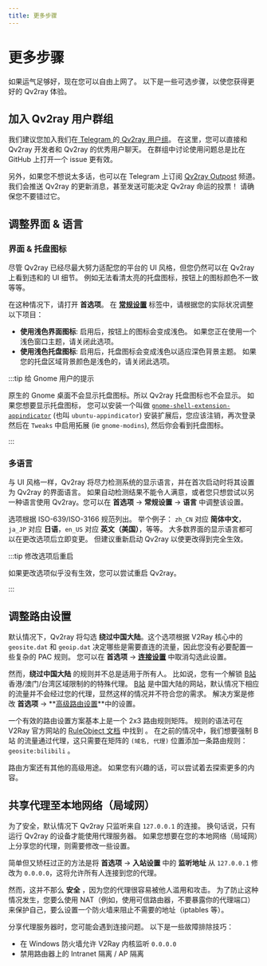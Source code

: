 ```yaml
---
title: 更多步骤
---
```


# 更多步骤

如果运气足够好，现在您可以自由上网了。 以下是一些可选步骤，以使您获得更好的 Qv2ray 体验。

## 加入 Qv2ray 用户群组

我们建议您加入我们在[ Telegram ](https://telegram.org/)的[ Qv2ray 用户组](https://t.me/qv2ray)。 在这里，您可以直接和 Qv2ray 开发者和 Qv2ray 的优秀用户聊天。 在群组中讨论使用问题总是比在 GitHub 上打开一个 issue 更有效。

另外，如果您不想说太多话，也可以在 Telegram 上订阅 [Qv2ray Outpost](https://t.me/qv2ray_outpost) 频道。 我们会推送 Qv2ray 的更新消息，甚至发送可能决定 Qv2ray 命运的投票！ 请确保您不要错过它。

## 调整界面 & 语言

### 界面 & 托盘图标

尽管 Qv2ray 已经尽最大努力适配您的平台的 UI 风格，但您仍然可以在 Qv2ray 上看到违和的 UI 细节。 例如无法看清太亮的托盘图标，按钮上的图标颜色不一致等等。

在这种情况下，请打开 **首选项**。 在 **[常规设置](qv2ray://open/preference/general)** 标签中，请根据您的实际状况调整以下项目：

- **使用浅色界面图标**: 启用后，按钮上的图标会变成浅色。 如果您正在使用一个浅色窗口主题，请关闭此选项。
- **使用浅色托盘图标**: 启用后，托盘图标会变成浅色以适应深色背景主题。 如果您的托盘区域背景颜色是浅色的，请关闭此选项。

:::tip 给 Gnome 用户的提示

原生的 Gnome 桌面不会显示托盘图标。所以 Qv2ray 托盘图标也不会显示。 如果您想要显示托盘图标， 您可以安装一个叫做 [`gnome-shell-extension-appindicator`](https://github.com/ubuntu/gnome-shell-extension-appindicator) (也叫 `ubuntu-appindicator`) 安装扩展后，您应该注销，再次登录 然后在 `Tweaks` 中启用拓展 (ie `gnome-modins`), 然后你会看到托盘图标。

:::

### 多语言

与 UI 风格一样，Qv2ray 将尽力检测系统的显示语言，并在首次启动时将其设置为 Qv2ray 的界面语言。 如果自动检测结果不能令人满意，或者您只想尝试以另一种语言使用 Qv2ray。您可以在 **首选项** -> **常规设置** -> **语言** 中调整该设置。

选项根据 ISO-639/ISO-3166 规范列出。 举个例子： `zh_CN` 对应 **简体中文**，`ja_JP` 对应 **日语**，`en_US` 对应 **英文（美国）**，等等。 大多数界面的显示语言都可以在更改选项后立即变更。 但建议重新启动 Qv2ray 以使更改得到完全生效。

:::tip 修改选项后重启

如果更改选项似乎没有生效，您可以尝试重启 Qv2ray。

:::

## 调整路由设置

默认情况下，Qv2ray 将勾选 **绕过中国大陆**。这个选项根据 V2Ray 核心中的 `geosite.dat` 和 `geoip.dat` 决定哪些是需要直连的流量，因此您没有必要配置一些复杂的 PAC 规则。 您可以在 **首选项** -> **[连接设置](qv2ray://open/preference/connection)** 中取消勾选此设置。

然而，**绕过中国大陆** 的规则并不总是适用于所有人。 比如说，您有一个解锁 [B站](https://bilibili.com/) 香港/澳门/台湾区域限制的的特殊代理。 [B站](https://bilibili.com/) 是中国大陆的网站，默认情况下相应的流量并不会经过您的代理，显然这样的情况并不符合您的需求。 解决方案是修改 **首选项** -> **[高级路由设置](qv2ray://open/preference/route)**中的设置。

一个有效的路由设置方案基本上是一个 2x3 路由规则矩阵。 规则的语法可在 V2Ray 官方网站的 [ RuleObject 文档](https://www.v2fly.org/config/routing.html#routingobject) 中找到 。 在之前的情况中，我们想要强制 B站 的流量通过代理，这只需要在矩阵的 `(域名, 代理)` 位置添加一条路由规则： `geosite:bilibili` 。

路由方案还有其他的高级用途。 如果您有兴趣的话，可以尝试着去探索更多的内容。

## 共享代理至本地网络（局域网）

为了安全，默认情况下 Qv2ray 只监听来自 `127.0.0.1` 的连接。 换句话说，只有运行 Qv2ray 的设备才能使用代理服务器。 如果您想要在您的本地网络（局域网）上分享您的代理，则需要修改一些设置。

简单但又矫枉过正的方法是将 **首选项** -> **入站设置** 中的 **监听地址** 从 `127.0.0.1` 修改为 `0.0.0.0`，这将允许所有人连接到您的代理。

然而，这并不那么 **安全** ，因为您的代理很容易被他人滥用和攻击。 为了防止这种情况发生，您要么使用 NAT（例如，使用可信路由器，不要暴露你的代理端口）来保护自己，要么设置一个防火墙来阻止不需要的地址（iptables 等）。

分享代理服务器时，您可能会遇到连接问题。 以下是一些故障排除技巧：

- 在 Windows 防火墙允许 V2Ray 内核监听 `0.0.0.0`
- 禁用路由器上的 Intranet 隔离 / AP 隔离
